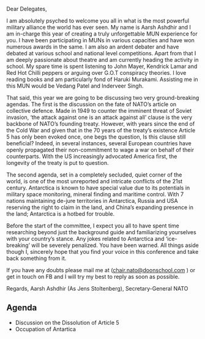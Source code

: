 Dear Delegates,

I am absolutely psyched to welcome you all in what is the most powerful military alliance the world has ever seen. My name is Aarsh Ashdhir and I am in-charge this year of creating a truly unforgettable MUN experience for you. I have been participating in MUNs in various capacities and have won numerous awards in the same. I am also an ardent debater and have debated at various school and national level competitions. Apart from that I am deeply passionate about theatre and am currently heading the activity in school. My spare time is spent listening to John Mayer, Kendrick Lamar and Red Hot Chilli peppers or arguing over G.O.T conspiracy theories. I love reading books and am particularly fond of Haruki Murakami. Assisting me in this MUN would be Vedang Patel and Inderveer Singh.

That said, this year we are going to be discussing two very ground-breaking agendas. The first is the discussion on the fate of NATO’s article on collective defence. Made in 1949 to counter the imminent threat of Soviet invasion, ‘the attack against one is an attack against all’ clause is the very backbone of NATO’s founding treaty. However, with years since the end of the Cold War and given that in the 70 years of the treaty’s existence Article 5 has only been evoked once, one begs the question, Is this clause still beneficial? Indeed, in several instances, several European countries have openly propagated their non-commitment to wage a war on behalf of their counterparts. With the US increasingly advocated America first, the longevity of the treaty is put to question.

The second agenda, set in a completely secluded, quiet corner of the world, is one of the most unreported and intricate conflicts of the 21st century. Antarctica is known to have special value due to its potentials in military space monitoring, mineral finding and maritime control. With 7 nations maintaining de-jure territories in Antarctica, Russia and USA reserving the right to claim in the land, and China’s expanding presence in the land; Antarctica is a hotbed for trouble.

Before the start of the committee, I expect you all to have spent time researching beyond just the background guide and familiarizing yourselves with your country’s stance. Any jokes related to Antarctica and ‘ice-breaking’ will be severely penalized. You have been warned. All things aside though I, sincerely hope that you find your voice in this conference and take back something from it.

If you have any doubts please mail me at (chair.nato@doonschool.com ) or get in touch on FB and I will try my best to reply as soon as possible.

Regards,
Aarsh Ashdhir (As Jens Stoltenberg),
Secretary-General NATO

## Agenda

- Discussion on the Dissolution of Article 5
- Occupation of Antartica